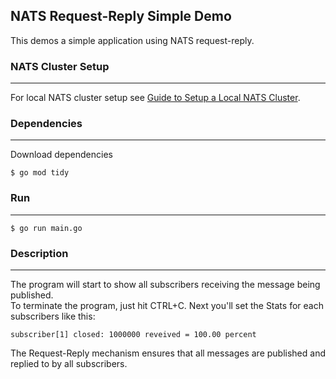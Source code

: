 
## NATS Request-Reply Simple Demo
This demos a simple application using NATS request-reply. <br />


### NATS Cluster Setup
-----
For local NATS cluster setup see [Guide to Setup a Local NATS Cluster](../../../local/nats-cluster/README.md). <br />

### Dependencies
----
Download dependencies
```
$ go mod tidy
```

### Run
-----
```
$ go run main.go
```

### Description
-----
The program will start to show all subscribers receiving the message being published. <br />
To terminate the program, just hit CTRL+C. Next you'll set the Stats for each subscribers like this:
```
subscriber[1] closed: 1000000 reveived = 100.00 percent
```
The Request-Reply mechanism ensures that all messages are published and replied to by all subscribers.
